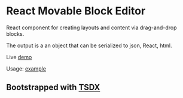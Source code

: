 # React Movable Block Editor

React component for creating layouts and content via drag-and-drop blocks.

The output is a an object that can be serialized to json, React, html.

Live [demo](https://nyura123.github.io/react-movable-block-editor/)

Usage: [example](https://github.com/nyura123/react-movable-block-editor/tree/master/editor-example)

## Bootstrapped with [TSDX](https://github.com/palmerhq/tsdx)
